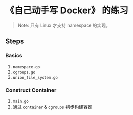 # 《自己动手写 Docker》 的练习

> Note: 只有 Linux 才支持 namespace 的实现。

## Steps

### Basics

1. `namespace.go`
2. `cgroups.go`
3. `union_file_system.go`

### Construct Container

1. `main.go`
2. 通过 `container` & `cgroups` 初步构建容器